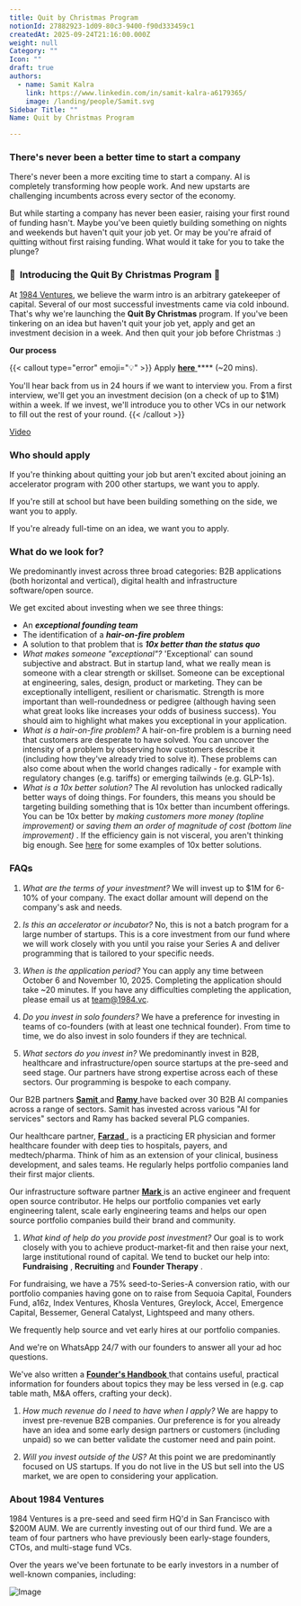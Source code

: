 ```yaml
---
title: Quit by Christmas Program
notionId: 27882923-1d09-80c3-9400-f90d333459c1
createdAt: 2025-09-24T21:16:00.000Z
weight: null
Category: ""
Icon: ""
draft: true
authors:
  - name: Samit Kalra
    link: https://www.linkedin.com/in/samit-kalra-a6179365/
    image: /landing/people/Samit.svg
Sidebar Title: ""
Name: Quit by Christmas Program

---
```




### There's never been a better time to start a company


There's never been a more exciting time to start a company. AI is completely transforming how people work. And new upstarts are challenging incumbents across every sector of the economy.

But while starting a company has never been easier, raising your first round of funding hasn't. Maybe you've been quietly building something on nights and weekends but haven't quit your job yet. Or may be you're afraid of quitting without first raising funding. What would it take for you to take the plunge?

### 🎄  **Introducing the**  **Quit By Christmas**  **Program** 🎄


At [1984 Ventures](/), we believe the warm intro is an arbitrary gatekeeper of capital. Several of our most successful investments came via cold inbound. That's why we're launching the  **Quit By Christmas**  program. If you've been tinkering on an idea but haven't quit your job yet, apply and get an investment decision in a week. And then quit your job before Christmas :) 

 **Our process** 

{{< callout type="error" emoji="💡" >}}
Apply [ **here** ](https://apply.1984.vc/) **** (~20 mins). 

You'll hear back from us in 24 hours if we want to interview you. From a first interview, we'll get you an investment decision (on a check of up to $1M) within a week. If we invest, we'll introduce you to other VCs in our network to fill out the rest of your round. 
{{< /callout >}}


[Video](https://www.loom.com/share/e5030cfed89640988c8f9b947cc1e4d3?sid=6956d63a-e306-42bd-bd22-7d60466938bb)


###  **Who should apply** 


If you're thinking about quitting your job but aren't excited about joining an accelerator program with 200 other startups, we want you to apply.

If you're still at school but have been building something on the side, we want you to apply.

If you're already full-time on an idea, we want you to apply.

###  **What do we look for?** 


We predominantly invest across three broad categories: B2B applications (both horizontal and vertical), digital health and infrastructure software/open source. 

We get excited about investing when we see three things:

- An  ***exceptional founding team*** 
- The identification of a  ***hair-on-fire problem*** 
- A solution to that problem that is  ***10x better than the status quo*** 
-  *What makes someone "exceptional"?* 'Exceptional' can sound subjective and abstract. But in startup land, what we really mean is someone with a clear strength or skillset. Someone can be exceptional at engineering, sales, design, product or marketing. They can be exceptionally intelligent, resilient or charismatic. Strength is more important than well-roundedness or pedigree (although having seen what great looks like increases your odds of business success). You should aim to highlight what makes you exceptional in your application.
-  *What is a hair-on-fire problem?* A hair-on-fire problem is a burning need that customers are desperate to have solved. You can uncover the intensity of a problem by observing how customers describe it (including how they've already tried to solve it). These problems can also come about when the world changes radically - for example with regulatory changes (e.g. tariffs) or emerging tailwinds (e.g. GLP-1s). 
-  *What is a 10x better solution?* The AI revolution has unlocked radically better ways of doing things. For founders, this means you should be targeting building something that is 10x better than incumbent offerings. You can be 10x better by  *making customers more money (topline improvement)*  or  *saving them an order of magnitude of cost (bottom line improvement)* . If the efficiency gain is not visceral, you aren't thinking big enough. See [here](https://samit-kalra.com/blog/how-to-find-a-good-startup-idea) for some examples of 10x better solutions.
###  **FAQs** 


1.  *What are the terms of your investment?* We will invest up to $1M for 6-10% of your company. The exact dollar amount will depend on the company's ask and needs.

1.  *Is this an accelerator or incubator?* No, this is not a batch program for a large number of startups. This is a core investment from our fund where we will work closely with you until you raise your Series A and deliver programming that is tailored to your specific needs.

1.  *When is the application period?* You can apply any time between October 6 and November 10, 2025. Completing the application should take ~20 minutes. If you have any difficulties completing the application, please email us at team@1984.vc. 

1.  *Do you invest in solo founders?* We have a preference for investing in teams of co-founders (with at least one technical founder). From time to time, we do also invest in solo founders if they are technical.

1.  *What sectors do you invest in?* We predominantly invest in B2B, healthcare and infrastructure/open source startups at the pre-seed and seed stage. Our partners have strong expertise across each of these sectors. Our programming is bespoke to each company.

Our B2B partners [ **Samit** ](https://www.linkedin.com/in/samit-kalra-a6179365/) and [ **Ramy** ](https://www.linkedin.com/in/ramyadeeb/) have backed over 30 B2B AI companies across a range of sectors. Samit has invested across various "AI for services" sectors and Ramy has backed several PLG companies.

Our healthcare partner, [ **Farzad** ](https://www.linkedin.com/in/farzadsoleimani/), is a practicing ER physician and former healthcare founder with deep ties to hospitals, payers, and medtech/pharma. Think of him as an extension of your clinical, business development, and sales teams. He regularly helps portfolio companies land their first major clients.

Our infrastructure software partner [ **Mark** ](https://mdp.github.io/) is an active engineer and frequent open source contributor. He helps our portfolio companies vet early engineering talent, scale early engineering teams and helps our open source portfolio companies build their brand and community. 

1.  *What kind of help do you provide post investment?* Our goal is to work closely with you to achieve product-market-fit and then raise your next, large institutional round of capital. We tend to bucket our help into:  **Fundraising** ,  **Recruiting**  and  **Founder Therapy** .

For fundraising, we have a 75% seed-to-Series-A conversion ratio, with our portfolio companies having gone on to raise from Sequoia Capital, Founders Fund, a16z, Index Ventures, Khosla Ventures, Greylock, Accel, Emergence Capital, Bessemer, General Catalyst, Lightspeed and many others.

We frequently help source and vet early hires at our portfolio companies.

And we're on WhatsApp 24/7 with our founders to answer all your ad hoc questions.

We've also written a [ **Founder's Handbook** ](/docs/founders-handbook/) that contains useful, practical information for founders about topics they may be less versed in (e.g. cap table math, M&A offers, crafting your deck).

1.  *How much revenue do I need to have when I apply?* We are happy to invest pre-revenue B2B companies. Our preference is for you already have an idea and some early design partners or customers (including unpaid) so we can better validate the customer need and pain point. 

1.  *Will you invest outside of the US?* At this point we are predominantly focused on US startups. If you do not live in the US but sell into the US market, we are open to considering your application.
###  **About 1984 Ventures** 


1984 Ventures is a pre-seed and seed firm HQ'd in San Francisco with $200M AUM. We are currently investing out of our third fund. We are a team of four partners who have previously been early-stage founders, CTOs, and multi-stage fund VCs.

Over the years we've been fortunate to be early investors in a number of well-known companies, including:

![Image](https://prod-files-secure.s3.us-west-2.amazonaws.com/52e751b5-230f-4649-8c4e-0224e58da4f9/04b4bd06-ed65-4486-b31f-fe52f2f7f7eb/image.png?X-Amz-Algorithm=AWS4-HMAC-SHA256&X-Amz-Content-Sha256=UNSIGNED-PAYLOAD&X-Amz-Credential=ASIAZI2LB466ZH3PDYEH%2F20251004%2Fus-west-2%2Fs3%2Faws4_request&X-Amz-Date=20251004T082128Z&X-Amz-Expires=3600&X-Amz-Security-Token=IQoJb3JpZ2luX2VjEMD%2F%2F%2F%2F%2F%2F%2F%2F%2F%2FwEaCXVzLXdlc3QtMiJHMEUCIFBMGvHFNQIrSa66U60AufsfbMSSvE9dn2TByb34PkaUAiEArdQJkEPxuA6d5QtqqehY%2BM4TEoF0c4vHGWk72Ps8tp4q%2FwMIWRAAGgw2Mzc0MjMxODM4MDUiDBuTK5ylS%2BWLEAtSPircA9uiiKMiPxwwjeR%2FhXyT8ILjb9K09aXGPzpk8Xk%2BQ1dZN0Hl%2BCJVT9%2FHtAmvPOS%2FEcyc5O%2B9rP7wXD3FjHymWAPZN9Ps6CTynXVWZg6%2B7IK9WzuBnoth9Gg1h2tTdPlbcx3T1CW1mUaTofGRO6Oi1uFVk6Pw%2BWRF3BCBk5898yreEukJdZcUplazeq1orUkfY4NG95B7FWnW9Iwo6wzRRr90cAhI9JPPOCerPcHXw1cSRQUIdxqX139bDmFIgcsAKh0zqXNbswgFeb7rXM3T6bKVXSwiwB6N05mopr6RjhPRGnY%2BbTDZih6BO9kUG3lR7AB5793%2BAw0%2B9BtvtCa4xyrj3zSCJ2t7azTp40%2F%2FIrbqBxQEgk2C3216FMmy3sLsaJCeIGhgILsxzctvyO%2BXWzlSGk4SgatQvc8YiLs70yCosXqfPW5aRfGKSIm%2B44EXx2lceHf29RcJfKLWpJitNNo90HL%2Fs07LsPkPKgLXLcqcBchuV2CP3kfsabwnkIMz5aPg4b%2FyRBkbLeXWEKdoHuoZJRGxTAe0bBdzImoWd1boJqBE37XccEYUr3xQMB5ATrT%2B8u0oHdrGFuusJXHODMm%2Fkd4pOquSUJCwJsXhbmwh3%2BbrsWydC7ov2vsnMNubg8cGOqUB%2BDy1YekxOpIrcHd6XaZfWud7l%2F3z6Ojb%2F3%2FlkMqD0wbXBCjh2QziQrqM%2Bvpqhe%2BOGWPv3wH78bpZ8rSIHsDF96R2NJEhPZbmBV0pAOLxsIBrCNJzAzPX3wazjDiMwyXzC6F%2BLPDyZM2oe%2FjsLVILULsEBOjBON6ewrUSuvdz0ORnz95FcEygCaLe3tkIeVmxDRD5P5sRhiDt3kwU7%2ByM5FR6E%2Fti&X-Amz-Signature=6538336f69e8a3fb4e60aed7241e15f3762759040eb4c72e4c87c21e694c31ac&X-Amz-SignedHeaders=host&x-amz-checksum-mode=ENABLED&x-id=GetObject)

